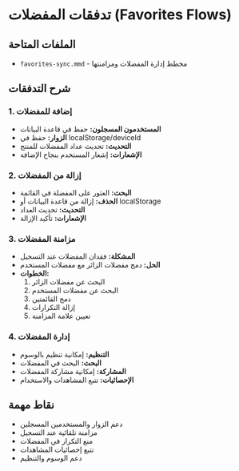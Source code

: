 # تدفقات المفضلات (Favorites Flows)

## الملفات المتاحة
- `favorites-sync.mmd` - مخطط إدارة المفضلات ومزامنتها

## شرح التدفقات

### 1. إضافة للمفضلات
- **المستخدمون المسجلون:** حفظ في قاعدة البيانات
- **الزوار:** حفظ في localStorage/deviceId
- **التحديث:** تحديث عداد المفضلات للمنتج
- **الإشعارات:** إشعار المستخدم بنجاح الإضافة

### 2. إزالة من المفضلات
- **البحث:** العثور على المفضلة في القائمة
- **الحذف:** إزالة من قاعدة البيانات أو localStorage
- **التحديث:** تحديث العداد
- **الإشعارات:** تأكيد الإزالة

### 3. مزامنة المفضلات
- **المشكلة:** فقدان المفضلات عند التسجيل
- **الحل:** دمج مفضلات الزائر مع مفضلات المستخدم
- **الخطوات:**
  1. البحث عن مفضلات الزائر
  2. البحث عن مفضلات المستخدم
  3. دمج القائمتين
  4. إزالة التكرارات
  5. تعيين علامة المزامنة

### 4. إدارة المفضلات
- **التنظيم:** إمكانية تنظيم بالوسوم
- **البحث:** البحث في المفضلات
- **المشاركة:** إمكانية مشاركة المفضلات
- **الإحصائيات:** تتبع المشاهدات والاستخدام

## نقاط مهمة
- دعم الزوار والمستخدمين المسجلين
- مزامنة تلقائية عند التسجيل
- منع التكرار في المفضلات
- تتبع إحصائيات المشاهدات
- دعم الوسوم والتنظيم
